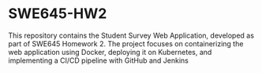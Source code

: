 # SWE645-HW2
This repository contains the Student Survey Web Application, developed as part of SWE645 Homework 2. The project focuses on containerizing the web application using Docker, deploying it on Kubernetes, and implementing a CI/CD pipeline with GitHub and Jenkins
